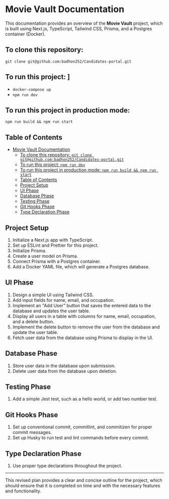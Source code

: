 # Movie Vault Documentation

This documentation provides an overview of the **Movie Vault** project, which is built using Next.js, TypeScript, Tailwind CSS, Prisma, and a Postgres container (Docker).

## To clone this repository: 
```git clone git@github.com:badhon252/Candidates-portal.git```

## To run this project: ]
- ```docker-compose up```
- ```npm run dev```

## To run this project in production mode: 
```npm run build && npm run start```

## Table of Contents

- [Movie Vault Documentation](#movie-vault-documentation)
  - [To clone this repository: `git clone git@github.com:badhon252/Candidates-portal.git`](#to-clone-this-repository-git-clone-gitgithubcombadhon252candidates-portalgit)
  - [To run this project: `npm run dev`](#to-run-this-project-npm-run-dev)
  - [To run this project in production mode: `npm run build && npm run start`](#to-run-this-project-in-production-mode-npm-run-build--npm-run-start)
  - [Table of Contents](#table-of-contents)
  - [Project Setup](#project-setup)
  - [UI Phase](#ui-phase)
  - [Database Phase](#database-phase)
  - [Testing Phase](#testing-phase)
  - [Git Hooks Phase](#git-hooks-phase)
  - [Type Declaration Phase](#type-declaration-phase)

## Project Setup

1. Initialize a Next.js app with TypeScript.
2. Set up ESLint and Prettier for this project.
3. Initialize Prisma.
4. Create a user model on Prisma.
5. Connect Prisma with a Postgres container.
6. Add a Docker YAML file, which will generate a Postgres database.

## UI Phase

1. Design a simple UI using Tailwind CSS.
2. Add input fields for name, email, and occupation.
3. Implement an "Add User" button that saves the entered data to the database and updates the user table.
4. Display all users in a table with columns for name, email, occupation, and a delete button.
5. Implement the delete button to remove the user from the database and update the user table.
6. Fetch user data from the database using Prisma to display in the UI.

## Database Phase

1. Store user data in the database upon submission.
2. Delete user data from the database upon deletion.

## Testing Phase

1. Add a simple Jest test, such as a hello world, or add two number test.

## Git Hooks Phase

1. Set up conventional commit, commitlint, and commitizen for proper commit messages.
2. Set up Husky to run test and lint commands before every commit.

## Type Declaration Phase

1. Use proper type declarations throughout the project.

---

This revised plan provides a clear and concise outline for the project, which should ensure that it is completed on time and with the necessary features and functionality.
